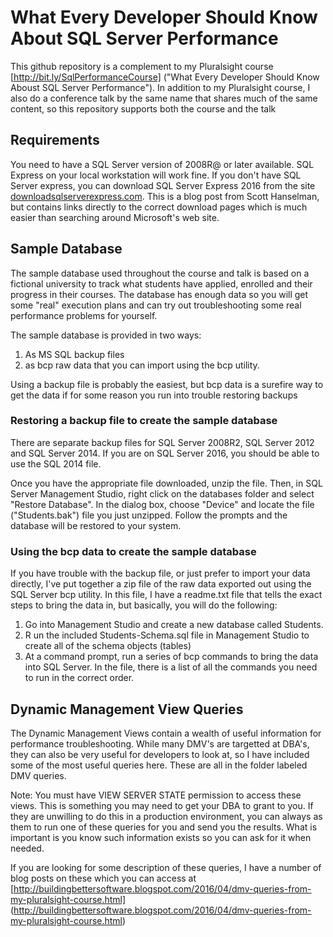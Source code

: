 # What Every Developer Should Know About SQL Server Performance

This github repository is a complement to my Pluralsight course [http://bit.ly/SqlPerformanceCourse] ("What Every Developer Should Know Aboust SQL Server Performance").  In addition to my Pluralsight course, I also do a conference talk by the same name that shares much of the same content, so this repository supports both the course and the talk  

## Requirements
You need to have a SQL Server version of 2008R@ or later available.  SQL Express on your local workstation will work fine.  If you don't have SQL Server express, you can download SQL Server Express 2016 from the site [downloadsqlserverexpress.com](http://www.hanselman.com/blog/DownloadSqlServerExpress.aspx).  This is a blog post from Scott Hanselman, but contains links directly to the correct download pages which is much easier than searching around Microsoft's web site.


## Sample Database
The sample database used throughout the course and talk is based on a fictional university to track what students have applied, enrolled and their progress in their courses.  The database has enough data so you will get some "real" execution plans and can try out troubleshooting some real performance problems for yourself.

The sample database is provided in two ways: 
1) As MS SQL backup files
2) as bcp raw data that you can import using the bcp utility.  

Using a backup file is probably the easiest, but bcp data is a surefire way to get the data if for some reason you run into trouble restoring backups

### Restoring a backup file to create the sample database
There are separate backup files for SQL Server 2008R2, SQL Server 2012 and SQL Server 2014.  If you are on SQL Server 2016, you should be able to use the SQL 2014 file.  

Once you have the appropriate file downloaded, unzip the file.  Then, in SQL Server Management Studio, right click on the databases folder and select "Restore Database".  In the dialog box, choose "Device" and locate the file ("Students.bak") file you just unzipped.  Follow the prompts and the database will be restored to your system.

### Using the bcp data to create the sample database

If you have trouble with the backup file, or just prefer to import your data directly, I've put together a zip file of the raw data exported out using the SQL Server bcp utility.  In this file, I have a readme.txt file that tells the exact steps to bring the data in, but basically, you will do the following:

1) Go into Management Studio and create a new database called Students.
2) R un the included Students-Schema.sql file in Management Studio to create all of the schema objects (tables)
3) At a command prompt, run a series of bcp commands to bring the data into SQL Server.  In the file, there is a list of all the commands you need to run in the correct order.  



## Dynamic Management View Queries
The Dynamic Management Views contain a wealth of useful information for performance troubleshooting.  While many DMV's are targetted at DBA's, they can also be very useful for developers to look at, so I have included some of the most useful queries here.  These are all in the folder labeled DMV queries.

Note: You must have VIEW SERVER STATE permission to access these views.  This is something you may need to get your DBA to grant to you.  If they are unwilling to do this in a production environment, you can always as them to run one of these queries for you and send you the results.  What is important is you know such information exists so you can ask for it when needed.

If you are looking for some description of these queries, I have a number of blog posts on these which you can access at [http://buildingbettersoftware.blogspot.com/2016/04/dmv-queries-from-my-pluralsight-course.html] (http://buildingbettersoftware.blogspot.com/2016/04/dmv-queries-from-my-pluralsight-course.html) 






